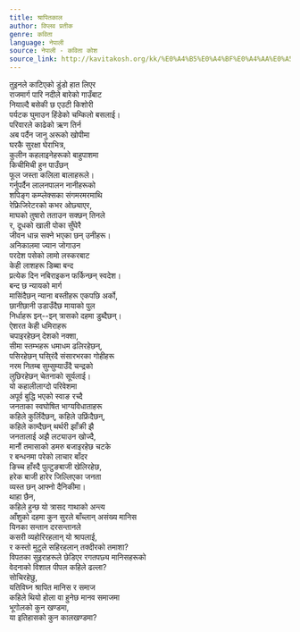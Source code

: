 ```yaml
---
title: श्रापितकाल
author: विप्लव प्रतीक
genre: कविता
language: नेपाली
source: नेपाली - कविता कोश
source_link: http://kavitakosh.org/kk/%E0%A4%B5%E0%A4%BF%E0%A4%AA%E0%A5%8D%E0%A4%B2%E0%A4%B5_%E0%A4%AA%E0%A5%8D%E0%A4%B0%E0%A4%A4%E0%A5%80%E0%A4%95
---
```


तुइनले काटिएको डुंडो हात लिएर  
राजमार्ग पारि नदीले बारेको गाउँबाट  
नियाल्दै बसेकी छ एउटी किशोरी  
पर्यटक घुमाउन हिंडेको चम्किलो बसलाई।  
परिवारले काढेको ऋण तिर्न  
अब पर्दैन जानु अरूको खोपीमा  
घरकै सुरक्षा घेराभित्र,  
कुलीन कहलाइनेहरूको बाहुपाशमा  
किचीमिची हुन पाउँछन्  
फूल जस्ता कलिला बालाहरूले।  
गर्नुपर्दैन लालनपालन नानीहरूको  
शपिङ्ग कम्प्लेक्सका संगमरमरमाथि  
रेफ्रिजिरेटरको कभर ओछ्याएर,  
माघको तुषारो तताउन सक्छन् तिनले  
र, दूधको खाली पोका सुँघेरै  
जीवन धान्न सक्ने भएका छन् उनीहरू।  
अनिकालमा ज्यान जोगाउन  
परदेश पसेको लामो लस्करबाट  
केही लाशहरू डिब्बा बन्द  
प्रत्येक दिन नबिराइकन फर्किन्छन् स्वदेश।  
बन्द छ न्यायको मार्ग  
मासिंदैछन् न्याना बस्तीहरू एकपछि अर्को,  
छानीछानी उडाउँदैछ मायाको पुल  
निर्धाहरू झ्न्--झ्न् त्रासको दहमा डुब्दैछन्।  
ऐशरत केही धमिराहरू  
चपाइरहेछन् देशको नक्शा,  
सीमा स्तम्भहरू धमाधम ढलिरहेछन्,  
पसिरहेछन् घसि्रंदै संसारभरका गोहीहरू  
नरम नितम्ब सुम्सुम्याउँदै चन्द्रको  
लुछिरहेछन् चेतनाको सूर्यलाई।  
यो कहालीलाग्दो परिवेशमा  
अपूर्व बुद्धि भएको स्वाङ रच्दै  
जनताका स्वघोषित भाग्यविधाताहरू  
कहिले कुर्लिंदैछन्, कहिले उफ्रिंदैछन्,  
कहिले काम्दैछन् थर्थरी झाँक्री झै  
जनतालाई अझै लट्याउन खोज्दै,  
मानौं तमासाको डमरु बजाइरहेछ चटके  
र बन्धनमा परेको लाचार बाँदर  
ङिच्च हाँस्दै पुल्टुङबाजी खेलिरहेछ,  
हरेक बाजी हारेर जिल्लिएका जनता  
व्यस्त छन् आफ्नो दैनिकीमा।  
थाहा छैन,  
कहिले हुन्छ यो त्रासद गाथाको अन्त्य  
आँशुको दहमा कुन सुरले बाँच्लान् असंख्य मानिस  
यिनका सन्तान दरसन्तानले  
कसरी व्यहोरिरहलान् यो श्रापलाई,  
र कस्तो मुटुले सहिरहलान् तक्दीरको तमाशा?  
विपतका सुइराहरूले छेडिएर रगतपछ्य मानिसहरूको  
वेदनाको विशाल पीपल कहिले ढल्ला?  
सोचिरहेछु,  
यतिविघ्न श्रापित मानिस र समाज  
कहिले थियो होला वा हुनेछ मानव समाजमा  
भूगोलको कुन खण्डमा,  
या इतिहासको कुन कालखण्डमा?
